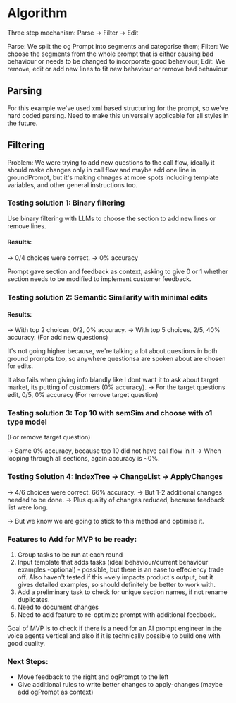 # Algorithm

Three step mechanism: Parse -> Filter -> Edit

Parse: We split the og Prompt into segments and categorise them;
Filter: We choose the segments from the whole prompt that is either causing bad behaviour or needs to be changed to incorporate good behaviour;
Edit: We remove, edit or add new lines to fit new behaviour or remove bad behaviour.

## Parsing

For this example we've used xml based structuring for the prompt, so we've hard coded parsing. Need to make this universally applicable for all styles in the future.

## Filtering

Problem: We were trying to add new questions to the call flow, ideally it should make changes only in call flow and maybe add one line in groundPrompt, but it's making chnages at more spots including template variables, and other general instructions too.

### Testing solution 1: Binary filtering

Use binary filtering with LLMs to choose the section to add new lines or remove lines.

#### Results:

-> 0/4 choices were correct.
-> 0% accuracy

Prompt gave section and feedback as context, asking to give 0 or 1 whether section needs to be modified to implement customer feedback.

### Testing solution 2: Semantic Similarity with minimal edits

#### Results:

-> With top 2 choices, 0/2, 0% accuracy.
-> With top 5 choices, 2/5, 40% accuracy. (For add new questions)

It's not going higher because, we're talking a lot about questions in both ground prompts too, so anywhere questionsa are spoken about are chosen for edits.

It also fails when giving info blandly like I dont want it to ask about target market, its putting of customers (0% accuracy).
-> For the target questions edit, 0/5, 0% accuracy (For remove target question)

### Testing solution 3: Top 10 with semSim and choose with o1 type model

(For remove target question)

-> Same 0% accuracy, because top 10 did not have call flow in it
-> When looping through all sections, again accuracy is ~0%.

### Testing Solution 4: IndexTree -> ChangeList -> ApplyChanges

-> 4/6 choices were correct. 66% accuracy.
-> But 1-2 additional changes needed to be done.
-> Plus quality of changes reduced, because feedback list were long.

-> But we know we are going to stick to this method and optimise it.

### Features to Add for MVP to be ready:

1. Group tasks to be run at each round
2. Input template that adds tasks (ideal behaviour/current behaviour examples -optional) - possible, but there is an ease to effeciency trade off. Also haven't tested if this +vely impacts product's output, but it gives detailed examples, so should definitely be better to work with.
3. Add a preliminary task to check for unique section names, if not rename duplicates.
4. Need to document changes
5. Need to add feature to re-optimize prompt with additional feedback.

Goal of MVP is to check if there is a need for an AI prompt engineer in the voice agents vertical and also if it is technically possible to build one with good quality.

### Next Steps:

- Move feedback to the right and ogPrompt to the left
- Give additional rules to write better changes to apply-changes (maybe add ogPrompt as context)
